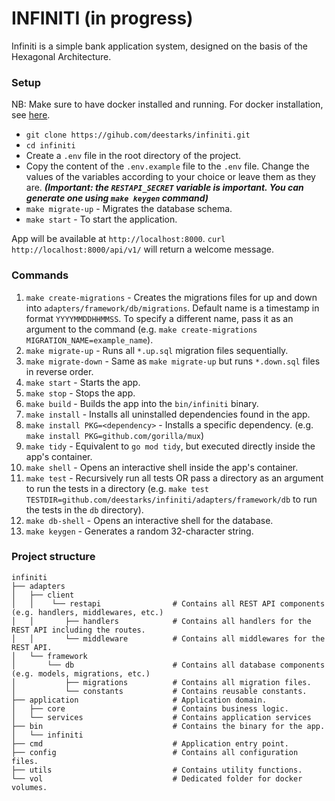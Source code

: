 # INFINITI (in progress)

Infiniti is a simple bank application system, designed on the basis of the Hexagonal Architecture.

### Setup

NB: Make sure to have docker installed and running. For docker installation, see [here](https://docs.docker.com/get-docker/).

- `git clone https://gihub.com/deestarks/infiniti.git`
- `cd infiniti`
- Create a `.env` file in the root directory of the project.
- Copy the content of the `.env.example` file to the `.env` file. Change the values of the variables according to your choice or leave them as they are. ***(Important: the `RESTAPI_SECRET` variable is important. You can generate one using `make keygen` command)***
- `make migrate-up` - Migrates the database schema.
- `make start` - To start the application.

App will be available at `http://localhost:8000`. `curl http://localhost:8000/api/v1/` will return a welcome message.


### Commands
1. `make create-migrations` - Creates the migrations files for up and down into `adapters/framework/db/migrations`. Default name is a timestamp in format `YYYYMMDDHHMMSS`. To specify a different name, pass it as an argument to the command (e.g. `make create-migrations MIGRATION_NAME=example_name`).
2. `make migrate-up` - Runs all `*.up.sql` migration files sequentially.
3. `make migrate-down` - Same as `make migrate-up` but runs `*.down.sql` files in reverse order.
4. `make start` - Starts the app.
5. `make stop` - Stops the app.
6. `make build` - Builds the app into the `bin/infiniti` binary.
7. `make install` - Installs all uninstalled dependencies found in the app.
8. `make install PKG=<dependency>` - Installs a specific dependency. (e.g. `make install PKG=github.com/gorilla/mux`)
9. `make tidy` - Equivalent to `go mod tidy`, but executed directly inside the app's container.
10. `make shell` - Opens an interactive shell inside the app's container.
11. `make test` - Recursively run all tests OR pass a directory as an argument to run the tests in a directory (e.g. `make test TESTDIR=github.com/deestarks/infiniti/adapters/framework/db` to run the tests in the `db` directory).
12. `make db-shell` - Opens an interactive shell for the database.
13. `make keygen` - Generates a random 32-character string.


### Project structure
```
infiniti
├── adapters
│   ├── client
│   │    └── restapi                # Contains all REST API components (e.g. handlers, middlewares, etc.)
│   │       ├── handlers            # Contains all handlers for the REST API including the routes.
│   │       └── middleware          # Contains all middlewares for the REST API.
│   └── framework
│       └── db                      # Contains all database components (e.g. models, migrations, etc.)
│           ├── migrations          # Contains all migration files.
│           └── constants           # Contains reusable constants.
├── application                     # Application domain.
│   ├── core                        # Contains business logic.
│   └── services                    # Contains application services
├── bin                             # Contains the binary for the app.
│   └── infiniti
├── cmd                             # Application entry point.
├── config                          # Contains all configuration files.
├── utils                           # Contains utility functions.
└── vol                             # Dedicated folder for docker volumes.
```